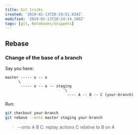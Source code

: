 ```yaml
---
title: Git tricks
created: '2019-02-13T20:19:51.834Z'
modified: '2019-02-13T20:24:14.196Z'
tags: [git, Notebooks/Snippets]
---
```


## Rebase

### Change of the base of a branch

Say you have:

    master ----- o -- o
          \
           ----- o -- o -- staging 
                               \
                                ---- A -- B -- C (your-branch)

Run:

```bash
git checkout your-branch
git rebase --onto master staging your-branch
```

> --onto A B C: replay actions C relative to B on A
